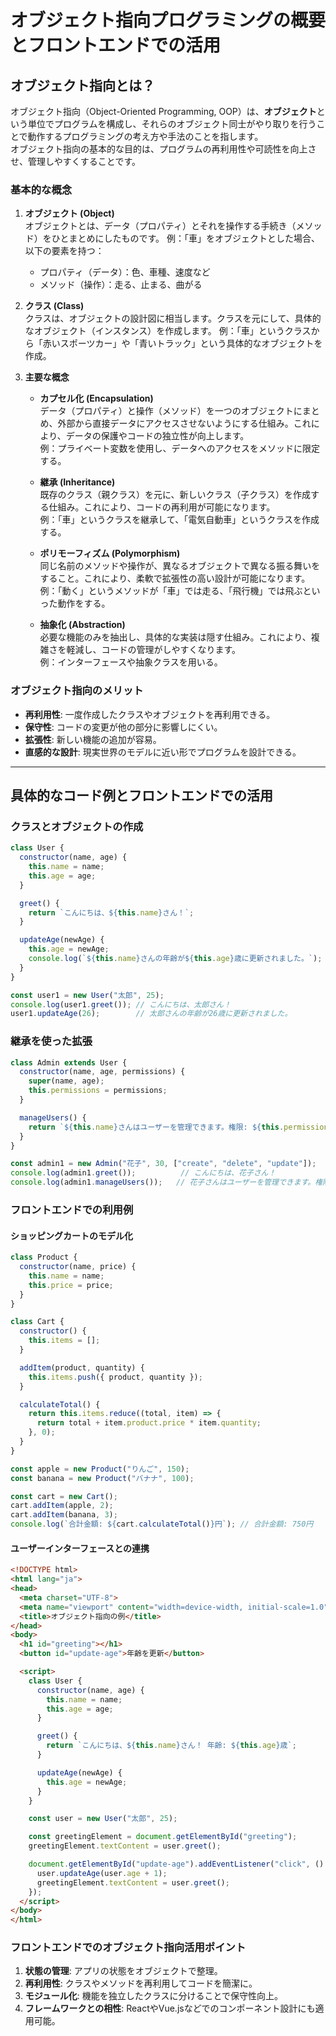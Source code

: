
# オブジェクト指向プログラミングの概要とフロントエンドでの活用

## オブジェクト指向とは？
オブジェクト指向（Object-Oriented Programming, OOP）は、**オブジェクト**という単位でプログラムを構成し、それらのオブジェクト同士がやり取りを行うことで動作するプログラミングの考え方や手法のことを指します。  
オブジェクト指向の基本的な目的は、プログラムの再利用性や可読性を向上させ、管理しやすくすることです。

### 基本的な概念

1. **オブジェクト (Object)**  
   オブジェクトとは、データ（プロパティ）とそれを操作する手続き（メソッド）をひとまとめにしたものです。
   例：「車」をオブジェクトとした場合、以下の要素を持つ：
   - プロパティ（データ）：色、車種、速度など
   - メソッド（操作）：走る、止まる、曲がる

2. **クラス (Class)**  
   クラスは、オブジェクトの設計図に相当します。クラスを元にして、具体的なオブジェクト（インスタンス）を作成します。
   例：「車」というクラスから「赤いスポーツカー」や「青いトラック」という具体的なオブジェクトを作成。

3. **主要な概念**

   - **カプセル化 (Encapsulation)**  
     データ（プロパティ）と操作（メソッド）を一つのオブジェクトにまとめ、外部から直接データにアクセスさせないようにする仕組み。これにより、データの保護やコードの独立性が向上します。  
     例：プライベート変数を使用し、データへのアクセスをメソッドに限定する。

   - **継承 (Inheritance)**  
     既存のクラス（親クラス）を元に、新しいクラス（子クラス）を作成する仕組み。これにより、コードの再利用が可能になります。  
     例：「車」というクラスを継承して、「電気自動車」というクラスを作成する。

   - **ポリモーフィズム (Polymorphism)**  
     同じ名前のメソッドや操作が、異なるオブジェクトで異なる振る舞いをすること。これにより、柔軟で拡張性の高い設計が可能になります。  
     例：「動く」というメソッドが「車」では走る、「飛行機」では飛ぶといった動作をする。

   - **抽象化 (Abstraction)**  
     必要な機能のみを抽出し、具体的な実装は隠す仕組み。これにより、複雑さを軽減し、コードの管理がしやすくなります。  
     例：インターフェースや抽象クラスを用いる。

### オブジェクト指向のメリット

- **再利用性**: 一度作成したクラスやオブジェクトを再利用できる。
- **保守性**: コードの変更が他の部分に影響しにくい。
- **拡張性**: 新しい機能の追加が容易。
- **直感的な設計**: 現実世界のモデルに近い形でプログラムを設計できる。

---

## 具体的なコード例とフロントエンドでの活用

### クラスとオブジェクトの作成
```javascript
class User {
  constructor(name, age) {
    this.name = name;
    this.age = age;
  }

  greet() {
    return `こんにちは、${this.name}さん！`;
  }

  updateAge(newAge) {
    this.age = newAge;
    console.log(`${this.name}さんの年齢が${this.age}歳に更新されました。`);
  }
}

const user1 = new User("太郎", 25);
console.log(user1.greet()); // こんにちは、太郎さん！
user1.updateAge(26);        // 太郎さんの年齢が26歳に更新されました。
```

### 継承を使った拡張
```javascript
class Admin extends User {
  constructor(name, age, permissions) {
    super(name, age);
    this.permissions = permissions;
  }

  manageUsers() {
    return `${this.name}さんはユーザーを管理できます。権限: ${this.permissions.join(", ")}`;
  }
}

const admin1 = new Admin("花子", 30, ["create", "delete", "update"]);
console.log(admin1.greet());          // こんにちは、花子さん！
console.log(admin1.manageUsers());   // 花子さんはユーザーを管理できます。権限: create, delete, update
```

### フロントエンドでの利用例

#### ショッピングカートのモデル化
```javascript
class Product {
  constructor(name, price) {
    this.name = name;
    this.price = price;
  }
}

class Cart {
  constructor() {
    this.items = [];
  }

  addItem(product, quantity) {
    this.items.push({ product, quantity });
  }

  calculateTotal() {
    return this.items.reduce((total, item) => {
      return total + item.product.price * item.quantity;
    }, 0);
  }
}

const apple = new Product("りんご", 150);
const banana = new Product("バナナ", 100);

const cart = new Cart();
cart.addItem(apple, 2);
cart.addItem(banana, 3);
console.log(`合計金額: ${cart.calculateTotal()}円`); // 合計金額: 750円
```

#### ユーザーインターフェースとの連携
```html
<!DOCTYPE html>
<html lang="ja">
<head>
  <meta charset="UTF-8">
  <meta name="viewport" content="width=device-width, initial-scale=1.0">
  <title>オブジェクト指向の例</title>
</head>
<body>
  <h1 id="greeting"></h1>
  <button id="update-age">年齢を更新</button>

  <script>
    class User {
      constructor(name, age) {
        this.name = name;
        this.age = age;
      }

      greet() {
        return `こんにちは、${this.name}さん！ 年齢: ${this.age}歳`;
      }

      updateAge(newAge) {
        this.age = newAge;
      }
    }

    const user = new User("太郎", 25);

    const greetingElement = document.getElementById("greeting");
    greetingElement.textContent = user.greet();

    document.getElementById("update-age").addEventListener("click", () => {
      user.updateAge(user.age + 1);
      greetingElement.textContent = user.greet();
    });
  </script>
</body>
</html>
```

### フロントエンドでのオブジェクト指向活用ポイント

1. **状態の管理**: アプリの状態をオブジェクトで整理。
2. **再利用性**: クラスやメソッドを再利用してコードを簡潔に。
3. **モジュール化**: 機能を独立したクラスに分けることで保守性向上。
4. **フレームワークとの相性**: ReactやVue.jsなどでのコンポーネント設計にも適用可能。
